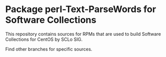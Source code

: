 # Package perl-Text-ParseWords for Software Collections

This repository contains sources for RPMs that are used
to build Software Collections for CentOS by SCLo SIG.

Find other branches for specific sources.

